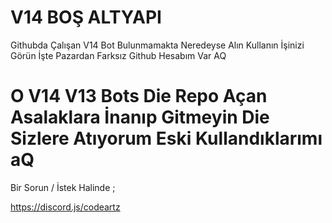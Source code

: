 # V14 BOŞ ALTYAPI

Githubda Çalışan V14 Bot Bulunmamakta Neredeyse Alın Kullanın İşinizi Görün İşte Pazardan Farksız Github Hesabım Var AQ

# O V14 V13 Bots Die Repo Açan Asalaklara İnanıp Gitmeyin Die Sizlere Atıyorum Eski Kullandıklarımı aQ


Bir Sorun / İstek Halinde ;

https://discord.js/codeartz
